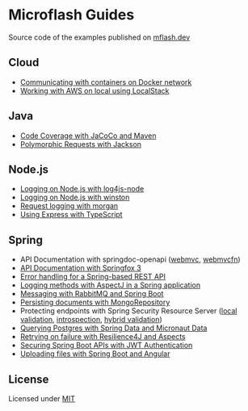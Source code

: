 # Microflash Guides

Source code of the examples published on [mflash.dev](https://mflash.dev)

## Cloud
- [Communicating with containers on Docker network](./cloud/communicating-with-containers-on-docker-network/)
- [Working with AWS on local using LocalStack](./cloud/localstack-introduction/)

## Java
- [Code Coverage with JaCoCo and Maven](./java/coverage-jacoco-maven/)
- [Polymorphic Requests with Jackson](./java/jackson-polymorphic-requests/)

## Node.js
- [Logging on Node.js with log4js-node](./nodejs/logging-with-log4js-node/)
- [Logging on Node.js with winston](./nodejs/logging-with-winston/)
- [Request logging with morgan](./nodejs/morgan-request-logging/)
- [Using Express with TypeScript](./nodejs/express-with-typescript/)

## Spring
- API Documentation with springdoc-openapi ([webmvc](./spring/springdoc-webmvc-integration/), [webmvcfn](./spring/springdoc-webmvcfn-integration/))
- [API Documentation with Springfox 3](./spring/springfox3-webmvc-integration/)
- [Error handling for a Spring-based REST API](./spring/spring-rest-error-handling/)
- [Logging methods with AspectJ in a Spring application](./spring/aop-method-logging/)
- [Messaging with RabbitMQ and Spring Boot](./spring/spring-messaging-rabbitmq/)
- [Persisting documents with MongoRepository](./spring/spring-data-mongo-repository/)
- Protecting endpoints with Spring Security Resource Server ([local validation](./spring/spring-security-token-validation-local/), [introspection](./spring/spring-security-token-introspection/), [hybrid validation](./spring/spring-security-token-validation-hybrid/))
- [Querying Postgres with Spring Data and Micronaut Data](./spring/spring-data-micronaut-data/)
- [Retrying on failure with Resilience4J and Aspects](./spring/retry-on-failure/)
- [Securing Spring Boot APIs with JWT Authentication](./spring/spring-security-jwt-auth/)
- [Uploading files with Spring Boot and Angular](./spring/spring-file-upload/)

## License

Licensed under [MIT](./LICENSE.md)
